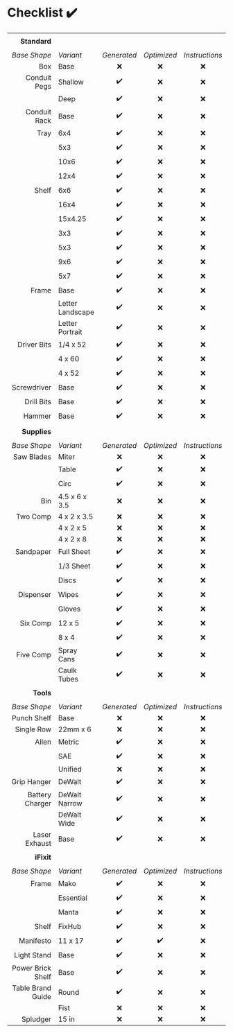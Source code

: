 # Checklist :heavy_check_mark:
||||||
| --: | :-- | :-: | :-: | :-: |
||||||
|**Standard** |||||
||||||
| *Base Shape* | *Variant* | *Generated* | *Optimized* | *Instructions* |
| Box          | Base             | :x: | :x: | :x: |
| Conduit Pegs | Shallow          | :heavy_check_mark: | :x: | :x: |
|              | Deep             | :heavy_check_mark: | :x: | :x: |
| Conduit Rack | Base             | :heavy_check_mark: | :x: | :x: |
| Tray         | 6x4              | :heavy_check_mark: | :x: | :x: |
|              | 5x3              | :heavy_check_mark: | :x: | :x: |
|              | 10x6             | :heavy_check_mark: | :x: | :x: |
|              | 12x4             | :heavy_check_mark: | :x: | :x: |
| Shelf        | 6x6              | :heavy_check_mark: | :x: | :x: |
|              | 16x4             | :heavy_check_mark: | :x: | :x: |
|              | 15x4.25          | :heavy_check_mark: | :x: | :x: |
|              | 3x3              | :heavy_check_mark: | :x: | :x: |
|              | 5x3              | :heavy_check_mark: | :x: | :x: |
|              | 9x6              | :heavy_check_mark: | :x: | :x: |
|              | 5x7              | :heavy_check_mark: | :x: | :x: |
| Frame        | Base             | :heavy_check_mark: | :x: | :x: |
|              | Letter Landscape | :heavy_check_mark: | :x: | :x: |
|              | Letter Portrait  | :heavy_check_mark: | :x: | :x: |
| Driver Bits  | 1/4 x 52         | :heavy_check_mark: | :x: | :x: |
|              | 4 x 60           | :heavy_check_mark: | :x: | :x: |
|              | 4 x 52           | :heavy_check_mark: | :x: | :x: |
| Screwdriver  | Base             | :heavy_check_mark: | :x: | :x: |
| Drill Bits   | Base             | :heavy_check_mark: | :x: | :x: |
| Hammer       | Base             | :heavy_check_mark: | :x: | :x: |
||||||
|**Supplies** |||||
||||||
| *Base Shape* | *Variant* | *Generated* | *Optimized* | *Instructions* |
| Saw Blades   | Miter            | :x: | :x: | :x: |
|              | Table            | :heavy_check_mark: | :x: | :x: |
|              | Circ             | :heavy_check_mark: | :x: | :x: |
| Bin          | 4.5 x 6 x 3.5    | :x: | :x: | :x: |
| Two Comp     | 4 x 2 x 3.5      | :x: | :x: | :x: |
|              | 4 x 2 x 5        | :x: | :x: | :x: |
|              | 4 x 2 x 8        | :x: | :x: | :x: |
| Sandpaper    | Full Sheet       | :heavy_check_mark: | :x: | :x: |
|              | 1/3 Sheet        | :heavy_check_mark: | :x: | :x: |
|              | Discs            | :heavy_check_mark: | :x: | :x: |
| Dispenser    | Wipes            | :heavy_check_mark: | :x: | :x: |
|              | Gloves           | :heavy_check_mark: | :x: | :x: |
| Six Comp     | 12 x 5           | :heavy_check_mark: | :x: | :x: |
|              | 8 x 4            | :heavy_check_mark: | :x: | :x: |
| Five Comp    | Spray Cans       | :heavy_check_mark: | :x: | :x: |
|              | Caulk Tubes      | :heavy_check_mark: | :x: | :x: |
||||||
|**Tools** |||||
||||||
| *Base Shape* | *Variant* | *Generated* | *Optimized* | *Instructions* |
| Punch Shelf  | Base             | :x: | :x: | :x: |
| Single Row   | 22mm x 6         | :x: | :x: | :x: |
| Allen        | Metric           | :heavy_check_mark: | :x: | :x: |
|              | SAE              | :heavy_check_mark: | :x: | :x: |
|              | Unified          | :x: | :x: | :x: |
| Grip Hanger  | DeWalt           | :heavy_check_mark: | :x: | :x: |
| Battery Charger | DeWalt Narrow | :heavy_check_mark: | :x: | :x: |
|              | DeWalt Wide      | :heavy_check_mark: | :x: | :x: |
| Laser Exhaust | Base            | :heavy_check_mark: | :x: | :x: |
||||||
|**iFixit** |||||
||||||
| *Base Shape* | *Variant* | *Generated* | *Optimized* | *Instructions* |
| Frame        | Mako             | :heavy_check_mark: | :x: | :x: |
|              | Essential        | :heavy_check_mark: | :x: | :x: |
|              | Manta            | :heavy_check_mark: | :x: | :x: |
| Shelf        | FixHub           | :heavy_check_mark: | :x: | :x: |
| Manifesto    | 11 x 17          | :heavy_check_mark: | :heavy_check_mark: | :x: |
| Light Stand  | Base             | :heavy_check_mark: | :x: | :x: |
| Power Brick Shelf | Base        | :heavy_check_mark: | :x: | :x: |
| Table Brand Guide | Round       | :heavy_check_mark: | :x: | :x: |
|              | Fist             | :x: | :x: | :x: |
| Spludger     | 15 in            | :x: | :x: | :x: |